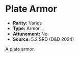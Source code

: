 # Plate Armor

- **Rarity:** Varies
- **Type:** Armor
- **Attunement:** No
- **Source:** 5.2 SRD (D&D 2024)

A plate armor.
